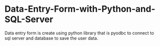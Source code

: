 # Data-Entry-Form-with-Python-and-SQL-Server
Data entry form is create using python library that is pyodbc to connect to sql server and database to save the user data.
